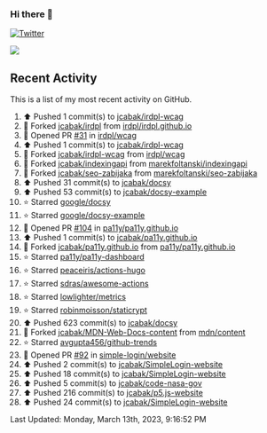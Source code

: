 ### Hi there 👋

[![Twitter](https://img.shields.io/twitter/follow/jcabak?style=social)](https://twitter.com/intent/follow?screen_name=JCabak)

![](http://github-profile-summary-cards.vercel.app/api/cards/profile-details?username=jcabak&theme=github)

<!--
**jcabak/jcabak** is a ✨ _special_ ✨ repository because its `README.md` (this file) appears on your GitHub profile.

Here are some ideas to get you started:

- 🔭 I’m currently working on ...
- 🌱 I’m currently learning ...
- 👯 I’m looking to collaborate on ...
- 🤔 I’m looking for help with ...
- 💬 Ask me about ...
- 📫 How to reach me: ...
- 😄 Pronouns: ...
- ⚡ Fun fact: ...
-->
## Recent Activity

This is a list of my most recent activity on GitHub.

<!--RECENT_ACTIVITY:start-->
1. ⬆️ Pushed 1 commit(s) to [jcabak/irdpl-wcag](https://github.com/jcabak/irdpl-wcag)<br>
2. 🔱 Forked [jcabak/irdpl](https://github.com/jcabak/irdpl) from [irdpl/irdpl.github.io](https://github.com/irdpl/irdpl.github.io)<br>
3. 💪 Opened PR [#31](https://github.com/irdpl/wcag/pull/31) in [irdpl/wcag](https://github.com/irdpl/wcag)<br>
4. ⬆️ Pushed 1 commit(s) to [jcabak/irdpl-wcag](https://github.com/jcabak/irdpl-wcag)<br>
5. 🔱 Forked [jcabak/irdpl-wcag](https://github.com/jcabak/irdpl-wcag) from [irdpl/wcag](https://github.com/irdpl/wcag)<br>
6. 🔱 Forked [jcabak/indexingapi](https://github.com/jcabak/indexingapi) from [marekfoltanski/indexingapi](https://github.com/marekfoltanski/indexingapi)<br>
7. 🔱 Forked [jcabak/seo-zabijaka](https://github.com/jcabak/seo-zabijaka) from [marekfoltanski/seo-zabijaka](https://github.com/marekfoltanski/seo-zabijaka)<br>
8. ⬆️ Pushed 31 commit(s) to [jcabak/docsy](https://github.com/jcabak/docsy)<br>
9. ⬆️ Pushed 53 commit(s) to [jcabak/docsy-example](https://github.com/jcabak/docsy-example)<br>
10. ⭐ Starred [google/docsy](https://github.com/google/docsy)<br>
11. ⭐ Starred [google/docsy-example](https://github.com/google/docsy-example)<br>
12. 💪 Opened PR [#104](https://github.com/pa11y/pa11y.github.io/pull/104) in [pa11y/pa11y.github.io](https://github.com/pa11y/pa11y.github.io)<br>
13. ⬆️ Pushed 1 commit(s) to [jcabak/pa11y.github.io](https://github.com/jcabak/pa11y.github.io)<br>
14. 🔱 Forked [jcabak/pa11y.github.io](https://github.com/jcabak/pa11y.github.io) from [pa11y/pa11y.github.io](https://github.com/pa11y/pa11y.github.io)<br>
15. ⭐ Starred [pa11y/pa11y-dashboard](https://github.com/pa11y/pa11y-dashboard)<br>
16. ⭐ Starred [peaceiris/actions-hugo](https://github.com/peaceiris/actions-hugo)<br>
17. ⭐ Starred [sdras/awesome-actions](https://github.com/sdras/awesome-actions)<br>
18. ⭐ Starred [lowlighter/metrics](https://github.com/lowlighter/metrics)<br>
19. ⭐ Starred [robinmoisson/staticrypt](https://github.com/robinmoisson/staticrypt)<br>
20. ⬆️ Pushed 623 commit(s) to [jcabak/docsy](https://github.com/jcabak/docsy)<br>
21. 🔱 Forked [jcabak/MDN-Web-Docs-content](https://github.com/jcabak/MDN-Web-Docs-content) from [mdn/content](https://github.com/mdn/content)<br>
22. ⭐ Starred [avgupta456/github-trends](https://github.com/avgupta456/github-trends)<br>
23. 💪 Opened PR [#92](https://github.com/simple-login/website/pull/92) in [simple-login/website](https://github.com/simple-login/website)<br>
24. ⬆️ Pushed 2 commit(s) to [jcabak/SimpleLogin-website](https://github.com/jcabak/SimpleLogin-website)<br>
25. ⬆️ Pushed 18 commit(s) to [jcabak/SimpleLogin-website](https://github.com/jcabak/SimpleLogin-website)<br>
26. ⬆️ Pushed 5 commit(s) to [jcabak/code-nasa-gov](https://github.com/jcabak/code-nasa-gov)<br>
27. ⬆️ Pushed 216 commit(s) to [jcabak/p5.js-website](https://github.com/jcabak/p5.js-website)<br>
28. ⬆️ Pushed 24 commit(s) to [jcabak/SimpleLogin-website](https://github.com/jcabak/SimpleLogin-website)<br>
<!--RECENT_ACTIVITY:end-->

<!--RECENT_ACTIVITY:last_update-->
Last Updated: Monday, March 13th, 2023, 9:16:52 PM
<!--RECENT_ACTIVITY:last_update_end-->
